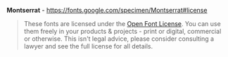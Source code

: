 **Montserrat** - https://fonts.google.com/specimen/Montserrat#license

> These fonts are licensed under the [Open Font License](https://scripts.sil.org/cms/scripts/page.php?site_id=nrsi&id=OFL).
> You can use them freely in your products & projects - print or digital, commercial or otherwise.
> This isn't legal advice, please consider consulting a lawyer and see the full license for all details.
